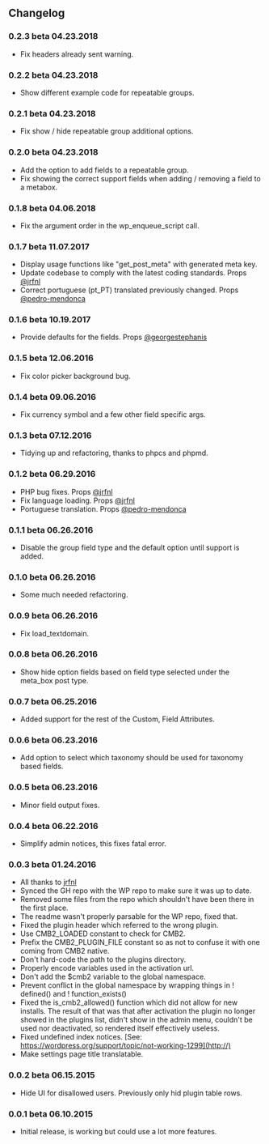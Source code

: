 

## Changelog

### 0.2.3 beta 04.23.2018
* Fix headers already sent warning.

### 0.2.2 beta 04.23.2018
* Show different example code for repeatable groups.

### 0.2.1 beta 04.23.2018
* Fix show / hide repeatable group additional options.

### 0.2.0 beta 04.23.2018
* Add the option to add fields to a repeatable group.
* Fix showing the correct support fields when adding / removing a field to a metabox.

### 0.1.8 beta 04.06.2018
* Fix the argument order in the wp_enqueue_script call.

### 0.1.7 beta 11.07.2017
* Display usage functions like "get_post_meta" with generated meta key.
* Update codebase to comply with the latest coding standards. Props [@jrfnl](https://github.com/jrfnl)
* Correct portuguese (pt_PT) translated previously changed. Props [@pedro-mendonca](https://github.com/pedro-mendonca)

### 0.1.6 beta 10.19.2017
* Provide defaults for the fields. Props [@georgestephanis](https://github.com/georgestephanis)

### 0.1.5 beta 12.06.2016
* Fix color picker background bug.

### 0.1.4 beta 09.06.2016
* Fix currency symbol and a few other field specific args.

### 0.1.3 beta 07.12.2016
* Tidying up and refactoring, thanks to phpcs and phpmd.

### 0.1.2 beta 06.29.2016
* PHP bug fixes. Props [@jrfnl](https://github.com/jrfnl)
* Fix language loading. Props [@jrfnl](https://github.com/jrfnl)
* Portuguese translation. Props [@pedro-mendonca](https://github.com/pedro-mendonca)

### 0.1.1 beta 06.26.2016
* Disable the group field type and the default option until support is added.

### 0.1.0 beta 06.26.2016
* Some much needed refactoring.

### 0.0.9 beta 06.26.2016
* Fix load_textdomain.

### 0.0.8 beta 06.26.2016
* Show hide option fields based on field type selected under the meta_box post type.

### 0.0.7 beta 06.25.2016
* Added support for the rest of the Custom, Field Attributes.

### 0.0.6 beta 06.23.2016
* Add option to select which taxonomy should be used for taxonomy based fields.

### 0.0.5 beta 06.23.2016
* Minor field output fixes.

### 0.0.4 beta 06.22.2016
* Simplify admin notices, this fixes fatal error.

### 0.0.3 beta 01.24.2016
* All thanks to [jrfnl](https://github.com/jrfnl)
* Synced the GH repo with the WP repo to make sure it was up to date.
* Removed some files from the repo which shouldn't have been there in the first place.
* The readme wasn't properly parsable for the WP repo, fixed that.
* Fixed the plugin header which referred to the wrong plugin.
* Use CMB2_LOADED constant to check for CMB2.
* Prefix the CMB2_PLUGIN_FILE constant so as not to confuse it with one coming from CMB2 native.
* Don't hard-code the path to the plugins directory.
* Properly encode variables used in the activation url.
* Don't add the $cmb2 variable to the global namespace.
* Prevent conflict in the global namespace by wrapping things in ! defined() and ! function_exists()
* Fixed the is_cmb2_allowed() function which did not allow for new installs. The result of that was that after activation the plugin no longer showed in the plugins list, didn't show in the admin menu, couldn't be used nor deactivated, so rendered itself effectively useless.
* Fixed undefined index notices. [See: https://wordpress.org/support/topic/not-working-1299](http://)
* Make settings page title translatable.

### 0.0.2 beta 06.15.2015
* Hide UI for disallowed users. Previously only hid plugin table rows.

### 0.0.1 beta 06.10.2015
* Initial release, is working but could use a lot more features.
